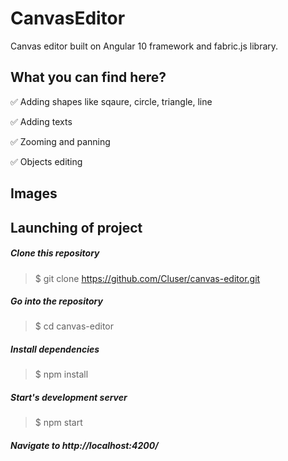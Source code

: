 
# CanvasEditor

Canvas editor built on Angular 10 framework and fabric.js library.

## What you can find here?

:white_check_mark: Adding shapes like sqaure, circle, triangle, line

:white_check_mark: Adding texts

:white_check_mark: Zooming and panning

:white_check_mark: Objects editing



## Images



## Launching of project

  ##### Clone this repository
  > $ git clone https://github.com/Cluser/canvas-editor.git

  ##### Go into the repository
  > $ cd canvas-editor

  ##### Install dependencies
  > $ npm install

  ##### Start's development server
  > $ npm start

  ##### Navigate to http://localhost:4200/
